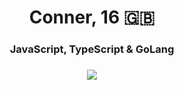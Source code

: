 <div align="center">
  <h1>Conner, 16 🇬🇧</h1>
  <h3>JavaScript, TypeScript & GoLang<h3>
  
  <img src="https://i.giphy.com/media/oz45ELYgMoYVsZqmor/giphy.webp">
</div>
